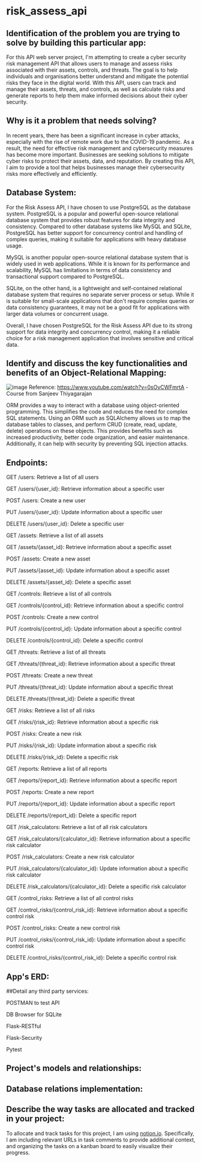 # risk_assess_api



## Identification of the problem you are trying to solve by building this particular app:

For this API web server project, I'm attempting to create a cyber security risk management API that allows users to manage and assess risks associated with their assets, controls, and threats. The goal is to help individuals and organisations better understand and mitigate the potential risks they face in the digital world. With this API, users can track and manage their assets, threats, and controls, as well as calculate risks and generate reports to help them make informed decisions about their cyber security.



## Why is it a problem that needs solving?

In recent years, there has been a significant increase in cyber attacks, especially with the rise of remote work due to the COVID-19 pandemic. As a result, the need for effective risk management and cybersecurity measures has become more important. Businesses are seeking solutions to mitigate cyber risks to protect their assets, data, and reputation. By creating this API, I aim to provide a tool that helps businesses manage their cybersecurity risks more effectively and efficiently.



## Database System:

For the Risk Assess API, I have chosen to use PostgreSQL as the database system. PostgreSQL is a popular and powerful open-source relational database system that provides robust features for data integrity and consistency. Compared to other database systems like MySQL and SQLite, PostgreSQL has better support for concurrency control and handling of complex queries, making it suitable for applications with heavy database usage.

MySQL is another popular open-source relational database system that is widely used in web applications. While it is known for its performance and scalability, MySQL has limitations in terms of data consistency and transactional support compared to PostgreSQL.

SQLite, on the other hand, is a lightweight and self-contained relational database system that requires no separate server process or setup. While it is suitable for small-scale applications that don't require complex queries or data consistency guarantees, it may not be a good fit for applications with larger data volumes or concurrent usage.

Overall, I have chosen PostgreSQL for the Risk Assess API due to its strong support for data integrity and concurrency control, making it a reliable choice for a risk management application that involves sensitive and critical data.



## Identify and discuss the key functionalities and benefits of an Object-Relational Mapping:
![image](https://user-images.githubusercontent.com/60038702/222720193-5e63eebb-0623-4de3-9122-2c766af4459d.png)
Reference: https://www.youtube.com/watch?v=0sOvCWFmrtA -Course from Sanjeev Thiyagarajan

ORM provides a way to interact with a database using object-oriented programming. This simplifies the code and reduces the need for complex SQL statements. Using an ORM such as SQLAlchemy allows us to map the database tables to classes, and perform CRUD (create, read, update, delete) operations on these objects. This provides benefits such as increased productivity, better code organization, and easier maintenance. Additionally, it can help with security by preventing SQL injection attacks.



## Endpoints:

GET /users: Retrieve a list of all users

GET /users/{user_id}: Retrieve information about a specific user

POST /users: Create a new user

PUT /users/{user_id}: Update information about a specific user

DELETE /users/{user_id}: Delete a specific user

GET /assets: Retrieve a list of all assets

GET /assets/{asset_id}: Retrieve information about a specific asset

POST /assets: Create a new asset

PUT /assets/{asset_id}: Update information about a specific asset

DELETE /assets/{asset_id}: Delete a specific asset

GET /controls: Retrieve a list of all controls

GET /controls/{control_id}: Retrieve information about a specific control

POST /controls: Create a new control

PUT /controls/{control_id}: Update information about a specific control

DELETE /controls/{control_id}: Delete a specific control

GET /threats: Retrieve a list of all threats

GET /threats/{threat_id}: Retrieve information about a specific threat

POST /threats: Create a new threat

PUT /threats/{threat_id}: Update information about a specific threat

DELETE /threats/{threat_id}: Delete a specific threat

GET /risks: Retrieve a list of all risks

GET /risks/{risk_id}: Retrieve information about a specific risk

POST /risks: Create a new risk

PUT /risks/{risk_id}: Update information about a specific risk

DELETE /risks/{risk_id}: Delete a specific risk

GET /reports: Retrieve a list of all reports

GET /reports/{report_id}: Retrieve information about a specific report

POST /reports: Create a new report

PUT /reports/{report_id}: Update information about a specific report

DELETE /reports/{report_id}: Delete a specific report

GET /risk_calculators: Retrieve a list of all risk calculators

GET /risk_calculators/{calculator_id}: Retrieve information about a specific risk calculator

POST /risk_calculators: Create a new risk calculator

PUT /risk_calculators/{calculator_id}: Update information about a specific risk calculator

DELETE /risk_calculators/{calculator_id}: Delete a specific risk calculator

GET /control_risks: Retrieve a list of all control risks

GET /control_risks/{control_risk_id}: Retrieve information about a specific control risk

POST /control_risks: Create a new control risk

PUT /control_risks/{control_risk_id}: Update information about a specific control risk

DELETE /control_risks/{control_risk_id}: Delete a specific control risk



## App's ERD:


##Detail any third party services:

POSTMAN to test API

DB Browser for SQLite

Flask-RESTful

Flask-Security

Pytest



## Project's models and relationships:


## Database relations implementation:

## Describe the way tasks are allocated and tracked in your project:

To allocate and track tasks for this project, I am using [notion.io](https://imminent-trumpet-dda.notion.site/6a0e9bdb1c214401aaf38007c07028a0?v=533cd0ff09cd47a3baf2bf4798fcbee8). Specifically, I am including relevant URLs in task comments to provide additional context, and organizing the tasks on a kanban board to easily visualize their progress.


